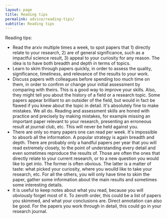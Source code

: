 ```yaml
---
layout: page
title: Reading tips
permalink: advice/reading-tips/
subtitle: Reading tips
---
```


Reading tips:

- Read the arxiv multiple times a week, to spot papers that 1) directly relate to your research, 2) are of general significance, such as a impactful science result, 3) appeal to your curiosity for any reason. The idea is to have both breadth and depth in terms of topics.
- Learn to skim through papers quickly, in order to assess the quality, significance, timeliness, and relevance of the results to your work.
- Discuss papers with colleagues before spending too much time on them, in order to confirm or change your initial assessment by comparing with theirs.
This is a good way to improve your skills. Also, they might tell you about the history of a field or a research topic. Some papers appear brilliant to an outsider of the field, but would in fact be flawed if you knew about the topic in detail.
It's absolutely fine to make mistakes. We all do. Reading and assessment skills are honed with practice and precisely by making mistakes, for example missing an important paper relevant to your research, presenting an erroneous result at journal club, etc. This will never be held against you.
- There are only so many papers one can read per week. It's impossible to absorb all the information. A popular strategy is again breadth and depth. There are probably only a handful papers per year that you will read extremely closely, to the point of understanding every detail and even sometimes reproduce the results of. Those are often the ones that directly relate to your current research, or to a new question you would like to get into. The former is often obvious. The latter is a matter of taste: what picked your curiosity, where you woulld like to take your research, etc.  For all the others, you will only have time to skim the paper, gather some information about the main results and sometimes some interesting details.
- It is useful to keep notes about what you read, because you will obviously forget most of it. To zeroth order, this could be a list of papers you skimmed, and what your conclusions are. Direct annotation can also be good. For the papers you work through in detail, this could go in your research journal.
